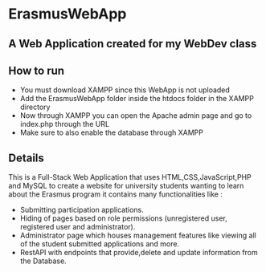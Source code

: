 # ErasmusWebApp

## A Web Application created for my WebDev class

## How to run
- You must download XAMPP since this WebApp is not uploaded
- Add the ErasmusWebApp folder inside the htdocs folder in the XAMPP directory
- Now through XAMPP you can open the Apache admin page and go to index.php through the URL
- Make sure to also enable the database through XAMPP

## Details 
This is a Full-Stack Web Application that uses HTML,CSS,JavaScript,PHP and MySQL 
to create a website for university students wanting to learn about the Erasmus program
it contains many functionalities like : 
- Submitting participation applications.
- Hiding of pages based on role permissions (unregistered user, registered user and administrator).
- Administrator page which houses management features like viewing all of the student submitted applications and more.
- RestAPI with endpoints that provide,delete and update information from the Database.
